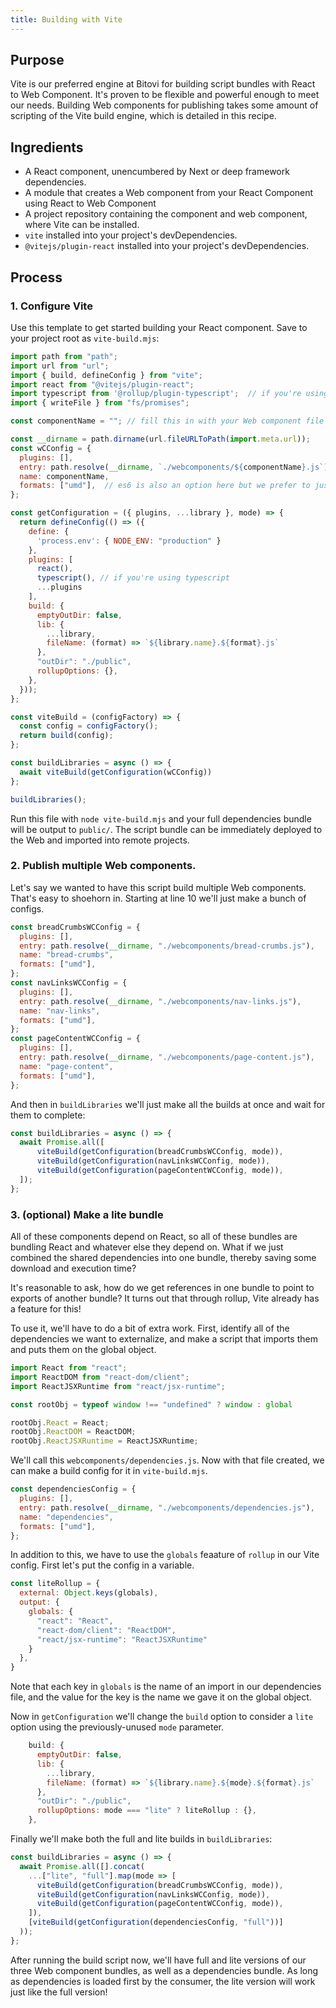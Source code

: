 ```yaml
---
title: Building with Vite
---
```


## Purpose 
Vite is our preferred engine at Bitovi for building script bundles with React to Web Component.  It's proven to be flexible and powerful enough to meet our needs.  Building Web components for publishing takes some amount of scripting of the Vite build engine, which is detailed in this recipe.

## Ingredients
- A React component, unencumbered by Next or deep framework dependencies.
- A module that creates a Web component from your React Component using React to Web Component
- A project repository containing the component and web component, where Vite can be installed.
- `vite` installed into your project's devDependencies.
- `@vitejs/plugin-react` installed into your project's devDependencies.

## Process
### 1. Configure Vite

Use this template to get started building your React component. Save to your project root as `vite-build.mjs`:
```js
import path from "path";
import url from "url";
import { build, defineConfig } from "vite";
import react from "@vitejs/plugin-react";
import typescript from '@rollup/plugin-typescript';  // if you're using typescript, install this too
import { writeFile } from "fs/promises";

const componentName = ""; // fill this in with your Web component file name, minus the extension

const __dirname = path.dirname(url.fileURLToPath(import.meta.url));
const wCConfig = {
  plugins: [],
  entry: path.resolve(__dirname, `./webcomponents/${componentName}.js`), // adjust path for your project
  name: componentName,
  formats: ["umd"],  // es6 is also an option here but we prefer to just publish UMD files
};

const getConfiguration = ({ plugins, ...library }, mode) => {
  return defineConfig(() => ({
    define: {
      'process.env': { NODE_ENV: "production" }
    },
    plugins: [
      react(),
      typescript(), // if you're using typescript
      ...plugins
    ],
    build: {
      emptyOutDir: false,
      lib: {
        ...library,
        fileName: (format) => `${library.name}.${format}.js`
      },
      "outDir": "./public",
      rollupOptions: {},
    },
  }));
};

const viteBuild = (configFactory) => {
  const config = configFactory();
  return build(config);
};

const buildLibraries = async () => {
  await viteBuild(getConfiguration(wCConfig))
};

buildLibraries();
```

Run this file with `node vite-build.mjs` and your full dependencies bundle will be output to `public/`.  The script bundle can be immediately deployed to the Web and imported into remote projects.

### 2.  Publish multiple Web components.
Let's say we wanted to have this script build multiple Web components.  That's easy to shoehorn in.  Starting at line 10 we'll just make a bunch of configs.

```js
const breadCrumbsWCConfig = {
  plugins: [],
  entry: path.resolve(__dirname, "./webcomponents/bread-crumbs.js"),
  name: "bread-crumbs",
  formats: ["umd"],
};
const navLinksWCConfig = {
  plugins: [],
  entry: path.resolve(__dirname, "./webcomponents/nav-links.js"),
  name: "nav-links",
  formats: ["umd"],
};
const pageContentWCConfig = {
  plugins: [],
  entry: path.resolve(__dirname, "./webcomponents/page-content.js"),
  name: "page-content",
  formats: ["umd"],
};
```

And then in `buildLibraries` we'll just make all the builds at once and wait for them to complete:
```js
const buildLibraries = async () => {
  await Promise.all([
      viteBuild(getConfiguration(breadCrumbsWCConfig, mode)),
      viteBuild(getConfiguration(navLinksWCConfig, mode)),
      viteBuild(getConfiguration(pageContentWCConfig, mode)),
  ]);
};
```

### 3. (optional) Make a lite bundle

All of these components depend on React, so all of these bundles are bundling React and whatever else they depend on.  What if we just combined the shared dependencies into one bundle, thereby saving some download and execution time?

It's reasonable to ask, how do we get references in one bundle to point to exports of another bundle?  It turns out that through rollup, Vite already has a feature for this!

To use it, we'll have to do a bit of extra work.  First, identify all of the dependencies we want to externalize, and make a script that imports them and puts them on the global object.

```js
import React from "react";
import ReactDOM from "react-dom/client";
import ReactJSXRuntime from "react/jsx-runtime";

const rootObj = typeof window !== "undefined" ? window : global

rootObj.React = React;
rootObj.ReactDOM = ReactDOM;
rootObj.ReactJSXRuntime = ReactJSXRuntime;
```

We'll call this `webcomponents/dependencies.js`.  Now with that file created, we can make a build config for it in `vite-build.mjs`.

```js
const dependenciesConfig = {
  plugins: [],
  entry: path.resolve(__dirname, "./webcomponents/dependencies.js"),
  name: "dependencies",
  formats: ["umd"],
};
```

In addition to this, we have to use the `globals` feaature of `rollup` in our Vite config. First let's put the config in a variable.

```js
const liteRollup = {
  external: Object.keys(globals),
  output: {
    globals: {
      "react": "React",
      "react-dom/client": "ReactDOM",
      "react/jsx-runtime": "ReactJSXRuntime"
    }
  },
}
```

Note that each key in `globals` is the name of an import in our dependencies file, and the value for the key is the name we gave it on the global object.

Now in `getConfiguration` we'll change the `build` option to consider a `lite` option using the previously-unused `mode` parameter.

```js
    build: {
      emptyOutDir: false,
      lib: {
        ...library,
        fileName: (format) => `${library.name}.${mode}.${format}.js`
      },
      "outDir": "./public",
      rollupOptions: mode === "lite" ? liteRollup : {},
    },
```

Finally we'll make both the full and lite builds in `buildLibraries`:

```js
const buildLibraries = async () => {
  await Promise.all([].concat(
    ...["lite", "full"].map(mode => [
      viteBuild(getConfiguration(breadCrumbsWCConfig, mode)),
      viteBuild(getConfiguration(navLinksWCConfig, mode)),
      viteBuild(getConfiguration(pageContentWCConfig, mode)),
    ]),
    [viteBuild(getConfiguration(dependenciesConfig, "full"))]
  ));
};
```

After running the build script now, we'll have full and lite versions of our three Web component bundles, as well as a dependencies bundle.  As long as dependencies is loaded first by the consumer, the lite version will work just like the full version!